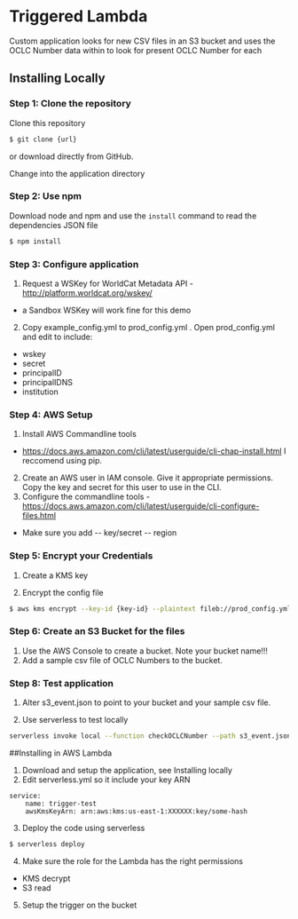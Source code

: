 # Triggered Lambda

Custom application looks for new CSV files in an S3 bucket and uses the OCLC Number data within to look for present OCLC Number for each

## Installing Locally

### Step 1: Clone the repository
Clone this repository

```bash
$ git clone {url}
```
or download directly from GitHub.

Change into the application directory

### Step 2: Use npm
Download node and npm and use the `install` command to read the dependencies JSON file 

```bash
$ npm install
```

### Step 3: Configure application
1. Request a WSKey for WorldCat Metadata API - http://platform.worldcat.org/wskey/
- a Sandbox WSKey will work fine for this demo

2. Copy example_config.yml to prod_config.yml . Open prod_config.yml and edit to include:
- wskey
- secret
- principalID 
- principalIDNS
- institution

### Step 4: AWS Setup

1. Install AWS Commandline tools
- https://docs.aws.amazon.com/cli/latest/userguide/cli-chap-install.html
I reccomend using pip.
2. Create an AWS user in IAM console. Give it appropriate permissions. Copy the key and secret for this user to use in the CLI. 
3. Configure the commandline tools - https://docs.aws.amazon.com/cli/latest/userguide/cli-configure-files.html

- Make sure you add 
-- key/secret
-- region

### Step 5: Encrypt your Credentials

1. Create a KMS key

2. Encrypt the config file

```bash
$ aws kms encrypt --key-id {key-id} --plaintext fileb://prod_config.yml --output text --query CiphertextBlob --output text | base64 -D > prod_config_encrypted.txt
```

### Step 6: Create an S3 Bucket for the files
1. Use the AWS Console to create a bucket. Note your bucket name!!!
2. Add a sample csv file of OCLC Numbers to the bucket.

### Step 8: Test application
1. Alter s3_event.json to point to your bucket and your sample csv file.

2. Use serverless to test locally

```bash
serverless invoke local --function checkOCLCNumber --path s3_event.json
```

##Installing in AWS Lambda

1. Download and setup the application, see Installing locally
2. Edit serverless.yml so it include your key ARN

```
service: 
    name: trigger-test
    awsKmsKeyArn: arn:aws:kms:us-east-1:XXXXXX:key/some-hash
```

3. Deploy the code using serverless

```bash
$ serverless deploy
```

4. Make sure the role for the Lambda has the right permissions
- KMS decrypt
- S3 read
5. Setup the trigger on the bucket
